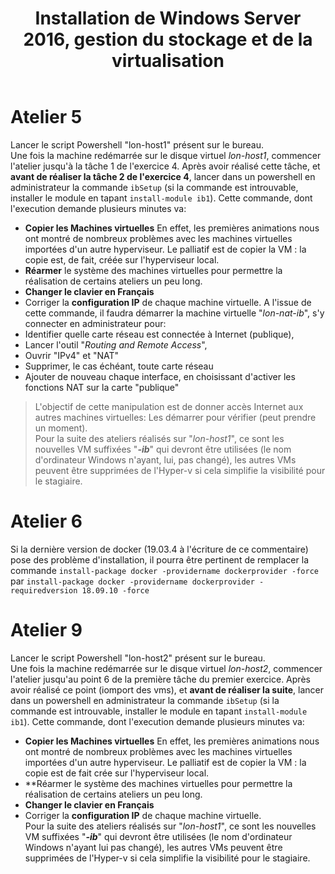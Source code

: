 ﻿---
ref: m20740C
title: Installation de Windows Server 2016, gestion du stockage et de la virtualisation
---
# Atelier 5
Lancer le script Powershell "lon-host1" présent sur le bureau.  
Une fois la machine redémarrée sur le disque virtuel *lon-host1*, commencer l'atelier jusqu'à la tâche 1 de l'exercice 4. Après avoir réalisé cette tâche, et **avant de réaliser la tâche 2 de l'exercice 4**, lancer dans un powershell en administrateur la commande `ibSetup` (si la commande est introuvable, installer le module en tapant `install-module ib1`). Cette commande, dont l'execution demande plusieurs minutes va:
- **Copier les Machines virtuelles** En effet, les premières animations nous ont montré de nombreux problèmes avec les machines virtuelles importées d'un autre hyperviseur. Le palliatif est de copier la VM : la copie est, de fait, créée sur l'hyperviseur local.
- **Réarmer** le système des machines virtuelles pour permettre la réalisation de certains ateliers un peu long.
- **Changer le clavier en Français**
- Corriger la **configuration IP** de chaque machine virtuelle.
A l'issue de cette commande, il faudra démarrer la machine virtuelle "*lon-nat-ib*", s'y connecter en administrateur pour:
- Identifier quelle carte réseau est connectée à Internet (publique),
- Lancer l'outil "*Routing and Remote Access*",
- Ouvrir "IPv4" et "NAT"
- Supprimer, le cas échéant, toute carte réseau
- Ajouter de nouveau chaque interface, en choisissant d'activer les fonctions NAT sur la carte "publique"
>L'objectif de cette manipulation est de donner accès Internet aux autres machines virtuelles: Les démarrer pour vérifier (peut prendre un moment).  
Pour la suite des ateliers réalisés sur "*lon-host1*", ce sont les nouvelles VM suffixées "***-ib***" qui devront être utilisées (le nom d'ordinateur Windows n'ayant, lui, pas changé), les autres VMs peuvent être supprimées de l'Hyper-v si cela simplifie la visibilité pour le stagiaire.
# Atelier 6
Si la dernière version de docker (19.03.4 à l'écriture de ce commentaire) pose des problème d'installation, il pourra être pertinent de remplacer la commande `install-package docker -providername dockerprovider -force` par `install-package docker -providername dockerprovider -requiredversion 18.09.10 -force`
# Atelier 9
Lancer le script Powershell "lon-host2" présent sur le bureau.  
Une fois la machine redémarrée sur le disque virtuel *lon-host2*, commencer l'atelier jusqu'au point 6 de la première tâche du premier exercice. Après avoir réalisé ce point (iomport des vms), et **avant de réaliser la suite**, lancer dans un powershell en administrateur la commande `ibSetup` (si la commande est introuvable, installer le module en tapant `install-module ib1`). Cette commande, dont l'execution demande plusieurs minutes va:
- **Copier les Machines virtuelles** En effet, les premières animations nous ont montré de nombreux problèmes avec les machines virtuelles importées d'un autre hyperviseur. Le palliatif est de copier la VM : la copie est de fait crée sur l'hyperviseur local.
- **Réarmer le système des machines virtuelles pour permettre la réalisation de certains ateliers un peu long.
- **Changer le clavier en Français**
- Corriger la **configuration IP** de chaque machine virtuelle.  
Pour la suite des ateliers réalisés sur "*lon-host1*", ce sont les nouvelles VM suffixées "***-ib***" qui devront être utilisées (le nom d'ordinateur Windows n'ayant lui pas changé), les autres VMs peuvent être supprimées de l'Hyper-v si cela simplifie la visibilité pour le stagiaire.